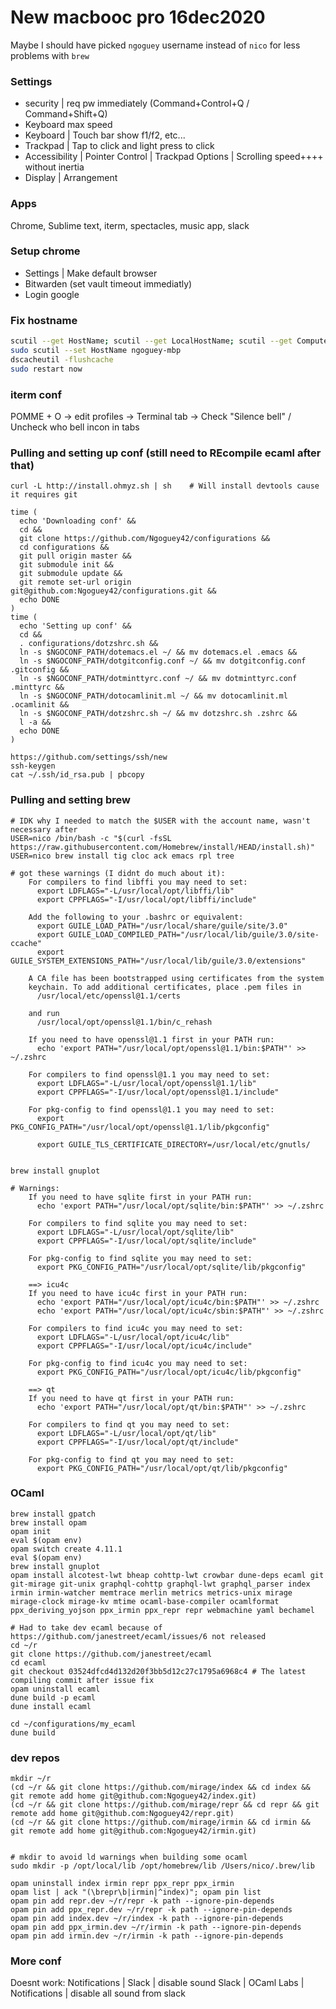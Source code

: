 # New macbooc pro 16dec2020

Maybe I should have picked `ngoguey` username instead of `nico` for less problems with `brew`

### Settings
- security | req pw immediately (Command+Control+Q / Command+Shift+Q)
- Keyboard max speed
- Keyboard | Touch bar show f1/f2, etc...
- Trackpad | Tap to click and light press to click
- Accessibility | Pointer Control | Trackpad Options | Scrolling speed++++ without inertia
- Display | Arrangement

### Apps
Chrome, Sublime text, iterm, spectacles, music app, slack

### Setup chrome
- Settings | Make default browser
- Bitwarden (set vault timeout immediatly)
- Login google

### Fix hostname
```sh
scutil --get HostName; scutil --get LocalHostName; scutil --get ComputerName; hostname
sudo scutil --set HostName ngoguey-mbp
dscacheutil -flushcache
sudo restart now
```

### iterm conf
POMME + O -> edit profiles -> Terminal tab -> Check "Silence bell" / Uncheck who bell incon in tabs

### Pulling and setting up conf (still need to REcompile ecaml after that)
```
curl -L http://install.ohmyz.sh | sh    # Will install devtools cause it requires git

time (
  echo 'Downloading conf' &&
  cd &&
  git clone https://github.com/Ngoguey42/configurations &&
  cd configurations &&
  git pull origin master &&
  git submodule init &&
  git submodule update &&
  git remote set-url origin git@github.com:Ngoguey42/configurations.git &&
  echo DONE
)
time (
  echo 'Setting up conf' &&
  cd &&
  . configurations/dotzshrc.sh &&
  ln -s $NGOCONF_PATH/dotemacs.el ~/ && mv dotemacs.el .emacs &&
  ln -s $NGOCONF_PATH/dotgitconfig.conf ~/ && mv dotgitconfig.conf .gitconfig &&
  ln -s $NGOCONF_PATH/dotminttyrc.conf ~/ && mv dotminttyrc.conf .minttyrc &&
  ln -s $NGOCONF_PATH/dotocamlinit.ml ~/ && mv dotocamlinit.ml .ocamlinit &&
  ln -s $NGOCONF_PATH/dotzshrc.sh ~/ && mv dotzshrc.sh .zshrc &&
  l -a &&
  echo DONE
)

https://github.com/settings/ssh/new
ssh-keygen
cat ~/.ssh/id_rsa.pub | pbcopy
```

### Pulling and setting brew
```
# IDK why I needed to match the $USER with the account name, wasn't necessary after
USER=nico /bin/bash -c "$(curl -fsSL https://raw.githubusercontent.com/Homebrew/install/HEAD/install.sh)"
USER=nico brew install tig cloc ack emacs rpl tree

# got these warnings (I didnt do much about it):
    For compilers to find libffi you may need to set:
      export LDFLAGS="-L/usr/local/opt/libffi/lib"
      export CPPFLAGS="-I/usr/local/opt/libffi/include"

    Add the following to your .bashrc or equivalent:
      export GUILE_LOAD_PATH="/usr/local/share/guile/site/3.0"
      export GUILE_LOAD_COMPILED_PATH="/usr/local/lib/guile/3.0/site-ccache"
      export GUILE_SYSTEM_EXTENSIONS_PATH="/usr/local/lib/guile/3.0/extensions"

    A CA file has been bootstrapped using certificates from the system
    keychain. To add additional certificates, place .pem files in
      /usr/local/etc/openssl@1.1/certs

    and run
      /usr/local/opt/openssl@1.1/bin/c_rehash

    If you need to have openssl@1.1 first in your PATH run:
      echo 'export PATH="/usr/local/opt/openssl@1.1/bin:$PATH"' >> ~/.zshrc

    For compilers to find openssl@1.1 you may need to set:
      export LDFLAGS="-L/usr/local/opt/openssl@1.1/lib"
      export CPPFLAGS="-I/usr/local/opt/openssl@1.1/include"

    For pkg-config to find openssl@1.1 you may need to set:
      export PKG_CONFIG_PATH="/usr/local/opt/openssl@1.1/lib/pkgconfig"

      export GUILE_TLS_CERTIFICATE_DIRECTORY=/usr/local/etc/gnutls/


brew install gnuplot

# Warnings:
    If you need to have sqlite first in your PATH run:
      echo 'export PATH="/usr/local/opt/sqlite/bin:$PATH"' >> ~/.zshrc

    For compilers to find sqlite you may need to set:
      export LDFLAGS="-L/usr/local/opt/sqlite/lib"
      export CPPFLAGS="-I/usr/local/opt/sqlite/include"

    For pkg-config to find sqlite you may need to set:
      export PKG_CONFIG_PATH="/usr/local/opt/sqlite/lib/pkgconfig"

    ==> icu4c
    If you need to have icu4c first in your PATH run:
      echo 'export PATH="/usr/local/opt/icu4c/bin:$PATH"' >> ~/.zshrc
      echo 'export PATH="/usr/local/opt/icu4c/sbin:$PATH"' >> ~/.zshrc

    For compilers to find icu4c you may need to set:
      export LDFLAGS="-L/usr/local/opt/icu4c/lib"
      export CPPFLAGS="-I/usr/local/opt/icu4c/include"

    For pkg-config to find icu4c you may need to set:
      export PKG_CONFIG_PATH="/usr/local/opt/icu4c/lib/pkgconfig"

    ==> qt
    If you need to have qt first in your PATH run:
      echo 'export PATH="/usr/local/opt/qt/bin:$PATH"' >> ~/.zshrc

    For compilers to find qt you may need to set:
      export LDFLAGS="-L/usr/local/opt/qt/lib"
      export CPPFLAGS="-I/usr/local/opt/qt/include"

    For pkg-config to find qt you may need to set:
      export PKG_CONFIG_PATH="/usr/local/opt/qt/lib/pkgconfig"

```

### OCaml
```
brew install gpatch
brew install opam
opam init
eval $(opam env)
opam switch create 4.11.1
eval $(opam env)
brew install gnuplot
opam install alcotest-lwt bheap cohttp-lwt crowbar dune-deps ecaml git git-mirage git-unix graphql-cohttp graphql-lwt graphql_parser index irmin irmin-watcher memtrace merlin metrics metrics-unix mirage mirage-clock mirage-kv mtime ocaml-base-compiler ocamlformat ppx_deriving_yojson ppx_irmin ppx_repr repr webmachine yaml bechamel

# Had to take dev ecaml because of https://github.com/janestreet/ecaml/issues/6 not released
cd ~/r
git clone https://github.com/janestreet/ecaml
cd ecaml
git checkout 03524dfcd4d132d20f3bb5d12c27c1795a6968c4 # The latest compiling commit after issue fix
opam uninstall ecaml
dune build -p ecaml
dune install ecaml

cd ~/configurations/my_ecaml 
dune build
```

### dev repos
```
mkdir ~/r
(cd ~/r && git clone https://github.com/mirage/index && cd index && git remote add home git@github.com:Ngoguey42/index.git)
(cd ~/r && git clone https://github.com/mirage/repr && cd repr && git remote add home git@github.com:Ngoguey42/repr.git)
(cd ~/r && git clone https://github.com/mirage/irmin && cd irmin && git remote add home git@github.com:Ngoguey42/irmin.git)


# mkdir to avoid ld warnings when building some ocaml
sudo mkdir -p /opt/local/lib /opt/homebrew/lib /Users/nico/.brew/lib 

opam uninstall index irmin repr ppx_repr ppx_irmin
opam list | ack "(\brepr\b|irmin|^index)"; opam pin list
opam pin add repr.dev ~/r/repr -k path --ignore-pin-depends
opam pin add ppx_repr.dev ~/r/repr -k path --ignore-pin-depends
opam pin add index.dev ~/r/index -k path --ignore-pin-depends
opam pin add ppx_irmin.dev ~/r/irmin -k path --ignore-pin-depends
opam pin add irmin.dev ~/r/irmin -k path --ignore-pin-depends
```

### More conf
Doesnt work: Notifications | Slack | disable sound
Slack | OCaml Labs | Notifications | disable all sound from slack

#